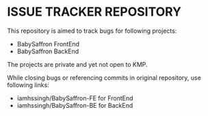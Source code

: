 # ISSUE TRACKER REPOSITORY

This repository is aimed to track bugs for following projects:
- BabySaffron FrontEnd
- BabySaffron BackEnd

The projects are private and yet not open to KMP.

While closing bugs or referencing commits in original repository, use following links:
- iamhssingh/BabySaffron-FE for FrontEnd
- iamhssingh/BabySaffron-BE for BackEnd
